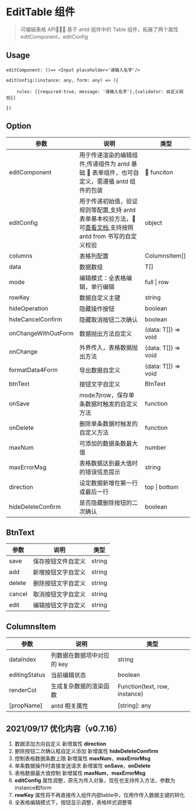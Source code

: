 # EditTable 组件



> 可编辑表格 API 基于 antd 组件中的 Table 组件，拓展了两个属性 editComponent，editConfig



## Usage



```tsx
editComponent: ()=> <Input placeholder='请输入名字'/>

editConfig:(instance: any, form: any) => ({

	rules: [{required:true, message: '请输入名字'},{validator: 自定义规则}]

})
```



## Option



| 参数                | 说明                                                         | 类型                |
| ------------------- | ------------------------------------------------------------ | ------------------- |
| editComponent       | 用于传递渲染的编辑组件,传递组件为 antd 基础  表单组件，也可自定义，需遵循 antd 组件的包装 |  funciton           |
| editConfig          | 用于传递初始值，验证规则等配置,支持 antd 表单基本校验方法， 可[查看文档](https://ant.design/components/form-cn/),支持按照 antd from 书写的自定义校验 | object              |
| columns             | 表格列配置                                                   | ColumnsItem[]       |
| data                | 数据数组                                                     | T[]                 |
| mode                | 编辑模式：全表格编辑，单行编辑                               | full \| row         |
| rowKey              | 数据自定义主键                                               | string              |
| hideOperation       | 隐藏操作按钮                                                 | boolean             |
| hideCancelConfirm   | 隐藏取消按钮二次确认                                         | boolean             |
| onChangeWithOutForm | 数据抛出方法自定义                                            | (data: T[]) => void |
| onChange            | 外界传入，表格数据抛出方法                                   | (data: T[]) => void |
| formatData4Form     | 导出数据自定义                                               | (data: T[]) => void |
| btnText             | 按钮文字自定义                                               | BtnText             |
| onSave              | mode为row，保存单条数据时触发的自定义方法                    | function            |
| onDelete            | 删除单条数据时触发的自定义方法                               | function            |
| maxNum              | 可添加的数据条数最大值                                       | number              |
| maxErrorMsg         | 表格数据达到最大值时的错误信息提示                           | string              |
| direction           | 设定数据新增在第一行或最后一行                               | top \| bottom       |
| hideDeleteConfirm   | 是否隐藏删除按钮的二次确认                                   | boolean             |



## BtnText



| 参数   | 说明               | 类型   |
| ------ | ------------------ | ------ |
| save   | 保存按钮文件自定义 | string |
| add    | 新增按钮文字自定义 | string |
| delete | 删除按钮文字自定义 | string |
| cancel | 取消按钮文字自定义 | string |
| edit   | 编辑按钮文字自定义 | string |



## ColumnsItem



| 参数          | 说明                       | 类型                          |
| ------------- | -------------------------- | ----------------------------- |
| dataIndex     | 列数据在数据项中对应的 key | string                        |
| editingStatus | 当前编辑状态               | boolean                       |
| renderCol     | 生成复杂数据的渲染函数     | Function(text, row, instance) |
| [propName]    | antd 相关属性              | [string]: any                 |



## 2021/09/17 优化内容（v0.7.16）

1. 数据添加方向自定义 新增属性 **direction**
2. 删除按钮二次确认框自定义添加 新增属性 **hideDeleteComfirm**
3. 控制表格数据条数上限 新增属性 **maxNum**，**maxErrorMsg**
4. 单条数据操作时直接发送请求 新增属性 **onSave**，**onDelete**
5. 表格数据最大值控制 新增属性 **maxNum**，**maxErrorMsg**
6. **editConfig** 属性调整，原先为传入对象，现在也支持传入方法，参数为instance和form
7. **rowKey** 属性将不再直接传入组件内部table中，仅用作传入数据主键的转化
8. 全表格编辑模式下，按钮显示调整，表格样式调整等
